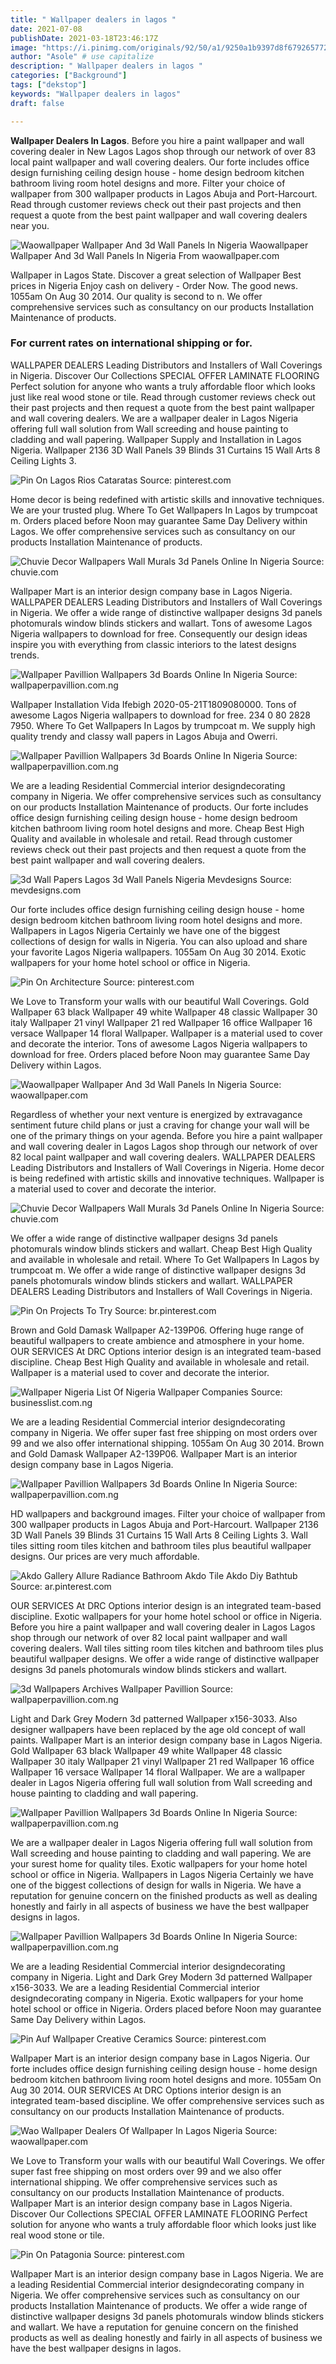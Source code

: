 ```yaml
---
title: " Wallpaper dealers in lagos "
date: 2021-07-08
publishDate: 2021-03-18T23:46:17Z
image: "https://i.pinimg.com/originals/92/50/a1/9250a1b9397d8f679265772dcac2d3b3.png"
author: "Asole" # use capitalize
description: " Wallpaper dealers in lagos "
categories: ["Background"]
tags: ["dekstop"]
keywords: "Wallpaper dealers in lagos"
draft: false

---
```



**Wallpaper Dealers In Lagos**. Before you hire a paint wallpaper and wall covering dealer in New Lagos Lagos shop through our network of over 83 local paint wallpaper and wall covering dealers. Our forte includes office design furnishing ceiling design house - home design bedroom kitchen bathroom living room hotel designs and more. Filter your choice of wallpaper from 300 wallpaper products in Lagos Abuja and Port-Harcourt. Read through customer reviews check out their past projects and then request a quote from the best paint wallpaper and wall covering dealers near you.

![Waowallpaper Wallpaper And 3d Wall Panels In Nigeria](https://waowallpaper.com/wp-content/uploads/2018/01/22-300x300.jpg "Waowallpaper Wallpaper And 3d Wall Panels In Nigeria")
Waowallpaper Wallpaper And 3d Wall Panels In Nigeria From waowallpaper.com


Wallpaper in Lagos State. Discover a great selection of Wallpaper Best prices in Nigeria Enjoy cash on delivery - Order Now. The good news. 1055am On Aug 30 2014. Our quality is second to n. We offer comprehensive services such as consultancy on our products Installation Maintenance of products.

### For current rates on international shipping or for.

WALLPAPER DEALERS Leading Distributors and Installers of Wall Coverings in Nigeria. Discover Our Collections SPECIAL OFFER LAMINATE FLOORING Perfect solution for anyone who wants a truly affordable floor which looks just like real wood stone or tile. Read through customer reviews check out their past projects and then request a quote from the best paint wallpaper and wall covering dealers. We are a wallpaper dealer in Lagos Nigeria offering full wall solution from Wall screeding and house painting to cladding and wall papering. Wallpaper Supply and Installation in Lagos Nigeria. Wallpaper 2136 3D Wall Panels 39 Blinds 31 Curtains 15 Wall Arts 8 Ceiling Lights 3.


![Pin On Lagos Rios Cataratas](https://i.pinimg.com/600x315/48/8b/8d/488b8da82752c7df8cda0c2256aa7658.jpg "Pin On Lagos Rios Cataratas")
Source: pinterest.com

Home decor is being redefined with artistic skills and innovative techniques. We are your trusted plug. Where To Get Wallpapers In Lagos by trumpcoat m. Orders placed before Noon may guarantee Same Day Delivery within Lagos. We offer comprehensive services such as consultancy on our products Installation Maintenance of products.

![Chuvie Decor Wallpapers Wall Murals 3d Panels Online In Nigeria](https://i1.wp.com/chuvie.com/wp-content/uploads/2019/11/W0800_Wallpaper_patterns_Designed_for_Living_Twist.jpg?fit=768%2C768&amp;ssl=1 "Chuvie Decor Wallpapers Wall Murals 3d Panels Online In Nigeria")
Source: chuvie.com

Wallpaper Mart is an interior design company base in Lagos Nigeria. WALLPAPER DEALERS Leading Distributors and Installers of Wall Coverings in Nigeria. We offer a wide range of distinctive wallpaper designs 3d panels photomurals window blinds stickers and wallart. Tons of awesome Lagos Nigeria wallpapers to download for free. Consequently our design ideas inspire you with everything from classic interiors to the latest designs trends.

![Wallpaper Pavillion Wallpapers 3d Boards Online In Nigeria](https://www.wallpaperpavillion.com.ng/wp-content/uploads/2020/06/1520.jpg "Wallpaper Pavillion Wallpapers 3d Boards Online In Nigeria")
Source: wallpaperpavillion.com.ng

Wallpaper Installation Vida Ifebigh 2020-05-21T1809080000. Tons of awesome Lagos Nigeria wallpapers to download for free. 234 0 80 2828 7950. Where To Get Wallpapers In Lagos by trumpcoat m. We supply high quality trendy and classy wall papers in Lagos Abuja and Owerri.

![Wallpaper Pavillion Wallpapers 3d Boards Online In Nigeria](https://www.wallpaperpavillion.com.ng/wp-content/uploads/2020/06/jnknkj.jpg "Wallpaper Pavillion Wallpapers 3d Boards Online In Nigeria")
Source: wallpaperpavillion.com.ng

We are a leading Residential Commercial interior designdecorating company in Nigeria. We offer comprehensive services such as consultancy on our products Installation Maintenance of products. Our forte includes office design furnishing ceiling design house - home design bedroom kitchen bathroom living room hotel designs and more. Cheap Best High Quality and available in wholesale and retail. Read through customer reviews check out their past projects and then request a quote from the best paint wallpaper and wall covering dealers.

![3d Wall Papers Lagos 3d Wall Panels Nigeria Mevdesigns](https://mevdesigns.com/wp-content/uploads/2018/05/3d-wallpapers-lagos-nigeria-5.jpg "3d Wall Papers Lagos 3d Wall Panels Nigeria Mevdesigns")
Source: mevdesigns.com

Our forte includes office design furnishing ceiling design house - home design bedroom kitchen bathroom living room hotel designs and more. Wallpapers in Lagos Nigeria Certainly we have one of the biggest collections of design for walls in Nigeria. You can also upload and share your favorite Lagos Nigeria wallpapers. 1055am On Aug 30 2014. Exotic wallpapers for your home hotel school or office in Nigeria.

![Pin On Architecture](https://i.pinimg.com/originals/7b/bb/97/7bbb97b8c61ac29b1cfccbbf8f9b9338.jpg "Pin On Architecture")
Source: pinterest.com

We Love to Transform your walls with our beautiful Wall Coverings. Gold Wallpaper 63 black Wallpaper 49 white Wallpaper 48 classic Wallpaper 30 italy Wallpaper 21 vinyl Wallpaper 21 red Wallpaper 16 office Wallpaper 16 versace Wallpaper 14 floral Wallpaper. Wallpaper is a material used to cover and decorate the interior. Tons of awesome Lagos Nigeria wallpapers to download for free. Orders placed before Noon may guarantee Same Day Delivery within Lagos.

![Waowallpaper Wallpaper And 3d Wall Panels In Nigeria](https://waowallpaper.com/wp-content/uploads/2018/01/22-300x300.jpg "Waowallpaper Wallpaper And 3d Wall Panels In Nigeria")
Source: waowallpaper.com

Regardless of whether your next venture is energized by extravagance sentiment future child plans or just a craving for change your wall will be one of the primary things on your agenda. Before you hire a paint wallpaper and wall covering dealer in Lagos Lagos shop through our network of over 82 local paint wallpaper and wall covering dealers. WALLPAPER DEALERS Leading Distributors and Installers of Wall Coverings in Nigeria. Home decor is being redefined with artistic skills and innovative techniques. Wallpaper is a material used to cover and decorate the interior.

![Chuvie Decor Wallpapers Wall Murals 3d Panels Online In Nigeria](https://i1.wp.com/chuvie.com/wp-content/uploads/2019/11/Catalogues-88-CK-0604.jpg?fit=800%2C800&amp;ssl=1 "Chuvie Decor Wallpapers Wall Murals 3d Panels Online In Nigeria")
Source: chuvie.com

We offer a wide range of distinctive wallpaper designs 3d panels photomurals window blinds stickers and wallart. Cheap Best High Quality and available in wholesale and retail. Where To Get Wallpapers In Lagos by trumpcoat m. We offer a wide range of distinctive wallpaper designs 3d panels photomurals window blinds stickers and wallart. WALLPAPER DEALERS Leading Distributors and Installers of Wall Coverings in Nigeria.

![Pin On Projects To Try](https://i.pinimg.com/originals/fb/2d/60/fb2d6043eaec7821685a0c20efe97328.jpg "Pin On Projects To Try")
Source: br.pinterest.com

Brown and Gold Damask Wallpaper A2-139P06. Offering huge range of beautiful wallpapers to create ambience and atmosphere in your home. OUR SERVICES At DRC Options interior design is an integrated team-based discipline. Cheap Best High Quality and available in wholesale and retail. Wallpaper is a material used to cover and decorate the interior.

![Wallpaper Nigeria List Of Nigeria Wallpaper Companies](https://www.businesslist.com.ng/img/ng/b/1518259516-95-wallpaper-nigeria.jpg "Wallpaper Nigeria List Of Nigeria Wallpaper Companies")
Source: businesslist.com.ng

We are a leading Residential Commercial interior designdecorating company in Nigeria. We offer super fast free shipping on most orders over 99 and we also offer international shipping. 1055am On Aug 30 2014. Brown and Gold Damask Wallpaper A2-139P06. Wallpaper Mart is an interior design company base in Lagos Nigeria.

![Wallpaper Pavillion Wallpapers 3d Boards Online In Nigeria](https://www.wallpaperpavillion.com.ng/wp-content/uploads/2020/05/WhatsApp-Image-2020-07-11-at-7.24.jpg "Wallpaper Pavillion Wallpapers 3d Boards Online In Nigeria")
Source: wallpaperpavillion.com.ng

HD wallpapers and background images. Filter your choice of wallpaper from 300 wallpaper products in Lagos Abuja and Port-Harcourt. Wallpaper 2136 3D Wall Panels 39 Blinds 31 Curtains 15 Wall Arts 8 Ceiling Lights 3. Wall tiles sitting room tiles kitchen and bathroom tiles plus beautiful wallpaper designs. Our prices are very much affordable.

![Akdo Gallery Allure Radiance Bathroom Akdo Tile Akdo Diy Bathtub](https://i.pinimg.com/originals/cb/b6/15/cbb61515e79d02cbc6348e99fd70a33d.jpg "Akdo Gallery Allure Radiance Bathroom Akdo Tile Akdo Diy Bathtub")
Source: ar.pinterest.com

OUR SERVICES At DRC Options interior design is an integrated team-based discipline. Exotic wallpapers for your home hotel school or office in Nigeria. Before you hire a paint wallpaper and wall covering dealer in Lagos Lagos shop through our network of over 82 local paint wallpaper and wall covering dealers. Wall tiles sitting room tiles kitchen and bathroom tiles plus beautiful wallpaper designs. We offer a wide range of distinctive wallpaper designs 3d panels photomurals window blinds stickers and wallart.

![3d Wallpapers Archives Wallpaper Pavillion](https://www.wallpaperpavillion.com.ng/wp-content/uploads/2020/05/3ddd.jpg "3d Wallpapers Archives Wallpaper Pavillion")
Source: wallpaperpavillion.com.ng

Light and Dark Grey Modern 3d patterned Wallpaper x156-3033. Also designer wallpapers have been replaced by the age old concept of wall paints. Wallpaper Mart is an interior design company base in Lagos Nigeria. Gold Wallpaper 63 black Wallpaper 49 white Wallpaper 48 classic Wallpaper 30 italy Wallpaper 21 vinyl Wallpaper 21 red Wallpaper 16 office Wallpaper 16 versace Wallpaper 14 floral Wallpaper. We are a wallpaper dealer in Lagos Nigeria offering full wall solution from Wall screeding and house painting to cladding and wall papering.

![Wallpaper Pavillion Wallpapers 3d Boards Online In Nigeria](https://www.wallpaperpavillion.com.ng/wp-content/uploads/2020/07/royalefinish.jpg "Wallpaper Pavillion Wallpapers 3d Boards Online In Nigeria")
Source: wallpaperpavillion.com.ng

We are a wallpaper dealer in Lagos Nigeria offering full wall solution from Wall screeding and house painting to cladding and wall papering. We are your surest home for quality tiles. Exotic wallpapers for your home hotel school or office in Nigeria. Wallpapers in Lagos Nigeria Certainly we have one of the biggest collections of design for walls in Nigeria. We have a reputation for genuine concern on the finished products as well as dealing honestly and fairly in all aspects of business we have the best wallpaper designs in lagos.

![Wallpaper Pavillion Wallpapers 3d Boards Online In Nigeria](https://www.wallpaperpavillion.com.ng/wp-content/uploads/2020/07/royalbrownfinish.jpg "Wallpaper Pavillion Wallpapers 3d Boards Online In Nigeria")
Source: wallpaperpavillion.com.ng

We are a leading Residential Commercial interior designdecorating company in Nigeria. Light and Dark Grey Modern 3d patterned Wallpaper x156-3033. We are a leading Residential Commercial interior designdecorating company in Nigeria. Exotic wallpapers for your home hotel school or office in Nigeria. Orders placed before Noon may guarantee Same Day Delivery within Lagos.

![Pin Auf Wallpaper Creative Ceramics](https://i.pinimg.com/originals/34/41/26/344126378d0f55e77cb46cb86f459672.jpg "Pin Auf Wallpaper Creative Ceramics")
Source: pinterest.com

Wallpaper Mart is an interior design company base in Lagos Nigeria. Our forte includes office design furnishing ceiling design house - home design bedroom kitchen bathroom living room hotel designs and more. 1055am On Aug 30 2014. OUR SERVICES At DRC Options interior design is an integrated team-based discipline. We offer comprehensive services such as consultancy on our products Installation Maintenance of products.

![Wao Wallpaper Dealers Of Wallpaper In Lagos Nigeria](https://waowallpaper.com/wp-content/uploads/2017/12/wallpaper-furniture-wallpaper-for-walls.jpg "Wao Wallpaper Dealers Of Wallpaper In Lagos Nigeria")
Source: waowallpaper.com

We Love to Transform your walls with our beautiful Wall Coverings. We offer super fast free shipping on most orders over 99 and we also offer international shipping. We offer comprehensive services such as consultancy on our products Installation Maintenance of products. Wallpaper Mart is an interior design company base in Lagos Nigeria. Discover Our Collections SPECIAL OFFER LAMINATE FLOORING Perfect solution for anyone who wants a truly affordable floor which looks just like real wood stone or tile.

![Pin On Patagonia](https://i.pinimg.com/originals/92/50/a1/9250a1b9397d8f679265772dcac2d3b3.png "Pin On Patagonia")
Source: pinterest.com

Wallpaper Mart is an interior design company base in Lagos Nigeria. We are a leading Residential Commercial interior designdecorating company in Nigeria. We offer comprehensive services such as consultancy on our products Installation Maintenance of products. We offer a wide range of distinctive wallpaper designs 3d panels photomurals window blinds stickers and wallart. We have a reputation for genuine concern on the finished products as well as dealing honestly and fairly in all aspects of business we have the best wallpaper designs in lagos.

